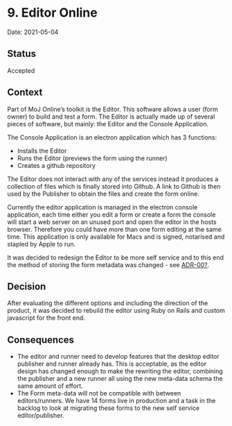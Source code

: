 # 9. Editor Online

Date: 2021-05-04

## Status

Accepted

## Context

Part of MoJ Online’s toolkit is the Editor. This software allows a user (form owner) to build and test a form. The Editor is actually made up of several pieces of software, but mainly: the Editor and the Console Application.

The Console Application is an electron application which has 3 functions:
* Installs the Editor
* Runs the Editor (previews the form using the runner)
* Creates a github repository

The Editor does not interact with any of the services instead it produces a collection of files which is finally stored into Github. A link to Github is then used by the Publisher to obtain the files and create the form online.

Currently the editor application is managed in the electron console application, each time either you edit a form or create a form the console will start a web server on an unused port and open the editor in the hosts browser. Therefore you could have more than one form editing at the same time. This application is only available for Macs and is signed, notarised and stapled by Apple to run.

It was decided to redesign the Editor to be more self service and to this end the method of storing the form metadata was changed - see [ADR-00?](0007-replacing-the-storage.md).

## Decision

After evaluating the different options and including the direction of the product, it was decided to rebuild the editor using Ruby on Rails and custom javascript for the front end.


## Consequences
* The editor and runner need to develop features that the desktop editor  publisher and runner already has. This is acceptable, as the editor design has changed enough to make the rewriting the editor, combining the publisher and a new runner all using the new meta-data schema the same amount of effort.
* The Form meta-data will not be compatible with between editors/runners. We have 14 forms live in production and a task in the backlog to look at migrating these forms to the new self service editor/publisher.
